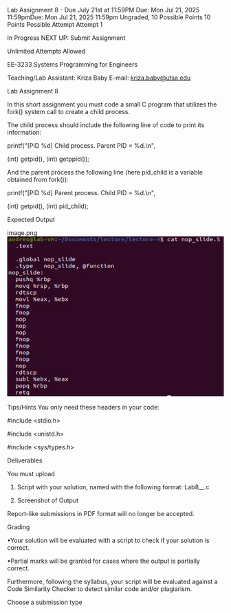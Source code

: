 

Lab Assignment 8 - Due July 21st at 11:59PM
Due: Mon Jul 21, 2025 11:59pmDue: Mon Jul 21, 2025 11:59pm
Ungraded, 10 Possible Points
10 Points Possible
Attempt
Attempt 1

In Progress
NEXT UP: Submit Assignment

Unlimited Attempts Allowed
 

EE-3233 Systems Programming for Engineers

Teaching/Lab Assistant: Kriza Baby               E-mail: kriza.baby@utsa.edu

Lab Assignment 8

In this short assignment you must code a small C program that utilizes the fork() system call to create a child process.

The child process should include the following line of code to print its information:

printf("[PID %d] Child process. Parent PID = %d.\n",

(int) getpid(), (int) getppid());

And the parent process the following line (here pid_child is a variable obtained from fork()):

printf("[PID %d] Parent process. Child PID = %d.\n",

(int) getpid(), (int) pid_child);

Expected Output

image.png
![alt text](image.png)

Tips/Hints You only need these headers in your code:

#include <stdio.h>

#include <unistd.h>

#include <sys/types.h>

Deliverables

You must upload

1) Script with your solution, named with the following format: Lab8_<first-name>_<last-name>.c

2) Screenshot of Output

Report-like submissions in PDF format will no longer be accepted.

Grading

•Your solution will be evaluated with a script to check if your solution is correct.

•Partial marks will be granted for cases where the output is partially correct.

 

Furthermore, following the syllabus, your script will be evaluated against a Code Similarity Checker to detect similar code and/or plagiarism.

Choose a submission type